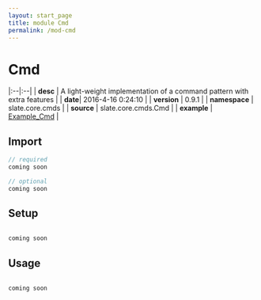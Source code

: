 ```yaml
---
layout: start_page
title: module Cmd
permalink: /mod-cmd
---
```


# Cmd

|:--|:--|
| **desc** | A light-weight implementation of a command pattern with extra features | 
| **date**| 2016-4-16 0:24:10 |
| **version** | 0.9.1  |
| **namespace** | slate.core.cmds  |
| **source** | slate.core.cmds.Cmd  |
| **example** | [Example_Cmd](https://github.com/code-helix/slatekit/blob/master/src/apps/scala/slate-examples/src/main/scala/slate/examples/Example_Cmd.scala) |

## Import
```scala 
// required 
coming soon

// optional 
coming soon

```

## Setup
```scala

coming soon

```

## Usage
```scala

coming soon

```

